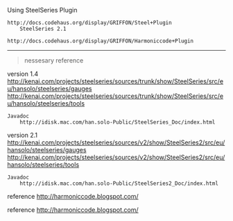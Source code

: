 Using SteelSeries Plugin

	http://docs.codehaus.org/display/GRIFFON/Steel+Plugin
		SteelSeries 2.1

	http://docs.codehaus.org/display/GRIFFON/Harmoniccode+Plugin

-----------------------------------------------------------------------
>nessesary reference 

version 1.4
	http://kenai.com/projects/steelseries/sources/trunk/show/SteelSeries/src/eu/hansolo/steelseries/gauges
	http://kenai.com/projects/steelseries/sources/trunk/show/SteelSeries/src/eu/hansolo/steelseries/tools

	Javadoc
		http://idisk.mac.com/han.solo-Public/SteelSeries_Doc/index.html

version 2.1
	http://kenai.com/projects/steelseries/sources/v2/show/SteelSeries2/src/eu/hansolo/steelseries/gauges
	http://kenai.com/projects/steelseries/sources/v2/show/SteelSeries2/src/eu/hansolo/steelseries/tools

	Javadoc
		http://idisk.mac.com/han.solo-Public/SteelSeries2_Doc/index.html

reference
	http://harmoniccode.blogspot.com/



reference
	http://harmoniccode.blogspot.com/
